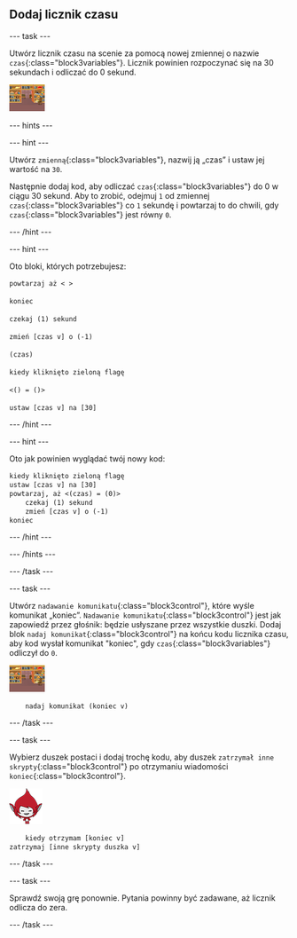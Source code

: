 ## Dodaj licznik czasu

\--- task \---

Utwórz licznik czasu na scenie za pomocą nowej zmiennej o nazwie `czas`{:class="block3variables"}. Licznik powinien rozpoczynać się na 30 sekundach i odliczać do 0 sekund.

![Duszek sceny](images/stage-sprite.png)

\--- hints \---

\--- hint \---

Utwórz `zmienną`{:class="block3variables"}, nazwij ją „czas” i ustaw jej wartość na `30`.

Następnie dodaj kod, aby odliczać `czas`{:class="block3variables"} do 0 w ciągu 30 sekund. Aby to zrobić, odejmuj `1` od zmiennej `czas`{:class="block3variables"} co `1` sekundę i powtarzaj to do chwili, gdy `czas`{:class="block3variables"} jest równy `0`.

\--- /hint \---

\--- hint \---

Oto bloki, których potrzebujesz:

```blocks3
powtarzaj aż < >

koniec

czekaj (1) sekund

zmień [czas v] o (-1)

(czas)

kiedy kliknięto zieloną flagę

<() = ()>

ustaw [czas v] na [30]
```

\--- /hint \---

\--- hint \---

Oto jak powinien wyglądać twój nowy kod:

```blocks3
kiedy kliknięto zieloną flagę
ustaw [czas v] na [30]
powtarzaj, aż <(czas) = (0)>
    czekaj (1) sekund
    zmień [czas v] o (-1)
koniec
```

\--- /hint \---

\--- /hints \---

\--- /task \---

\--- task \---

Utwórz `nadawanie komunikatu`{:class="block3control"}, które wyśle komunikat „koniec”. `Nadawanie komunikatu`{:class="block3control"} jest jak zapowiedź przez głośnik: będzie usłyszane przez wszystkie duszki. Dodaj blok `nadaj komunikat`{:class="block3control"} na końcu kodu licznika czasu, aby kod wysłał komunikat "koniec", gdy `czas`{:class="block3variables"} odliczył do `0`.

![Duszek sceny](images/stage-sprite.png)

```blocks3
    nadaj komunikat (koniec v)
```

\--- /task \---

\--- task \---

Wybierz duszek postaci i dodaj trochę kodu, aby duszek `zatrzymał inne skrypty`{:class="block3control"} po otrzymaniu wiadomości `koniec`{:class="block3control"}.

![Duszek Giga](images/giga-sprite.png)

```blocks3
    kiedy otrzymam [koniec v]
zatrzymaj [inne skrypty duszka v]
```

\--- /task \---

\--- task \---

Sprawdź swoją grę ponownie. Pytania powinny być zadawane, aż licznik odlicza do zera.

\--- /task \---